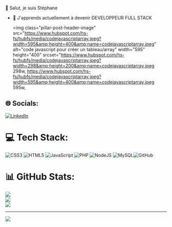 👋 Salut, je suis Stéphane
- 🌱 J'apprends actuellement à devenir DEVELOPPEUR FULL STACK
  
  <img class="pillar-post-header-image" src="https://www.hubspot.com/hs-fs/hubfs/media/codejavascriptarray.jpeg?width=595&amp;height=400&amp;name=codejavascriptarray.jpeg" alt="code javascript pour créer un tableau/array" width="595" height="400" srcset="https://www.hubspot.com/hs-fs/hubfs/media/codejavascriptarray.jpeg?width=298&amp;height=200&amp;name=codejavascriptarray.jpeg 298w, https://www.hubspot.com/hs-fs/hubfs/media/codejavascriptarray.jpeg?width=595&amp;height=400&amp;name=codejavascriptarray.jpeg 595w, 

## 🌐 Socials:
[![LinkedIn](https://img.shields.io/badge/LinkedIn-%230077B5.svg?logo=linkedin&logoColor=white)](https://www.linkedin.com/in/st%C3%A9phane-le-guern-a84b31263/?midSig=0t9kn_s-H3Zro1&eid=hz02is-m0xw66nt-d7&midToken=AQFo3jI99MtD6g&trkEmail=eml-security_two_step_verification_login_attempt-header-0-profile_glimmer-null-hz02is~m0xw66nt~d7-null-null&trk=eml-security_two_step_verification_login_attempt-header-0-profile_glimmer&originalSubdomain=fr)

# 💻 Tech Stack:
![CSS3](https://img.shields.io/badge/css3-%231572B6.svg?style=for-the-badge&logo=css3&logoColor=white) ![HTML5](https://img.shields.io/badge/html5-%23E34F26.svg?style=for-the-badge&logo=html5&logoColor=white) ![JavaScript](https://img.shields.io/badge/javascript-%23323330.svg?style=for-the-badge&logo=javascript&logoColor=%23F7DF1E) ![PHP](https://img.shields.io/badge/php-%23777BB4.svg?style=for-the-badge&logo=php&logoColor=white) ![NodeJS](https://img.shields.io/badge/node.js-6DA55F?style=for-the-badge&logo=node.js&logoColor=white) ![MySQL](https://img.shields.io/badge/mysql-4479A1.svg?style=for-the-badge&logo=mysql&logoColor=white)![GitHub](https://img.shields.io/badge/github-%23121011.svg?style=for-the-badge&logo=github&logoColor=white)
# 📊 GitHub Stats:
![](https://github-readme-stats.vercel.app/api?username=Zen1971&theme=dark&hide_border=true&include_all_commits=false&count_private=false)<br/>
![](https://github-readme-streak-stats.herokuapp.com/?user=Zen1971&theme=dark&hide_border=true)<br/>
![](https://github-readme-stats.vercel.app/api/top-langs/?username=Zen1971&theme=dark&hide_border=true&include_all_commits=false&count_private=false&layout=compact)

---
[![](https://visitcount.itsvg.in/api?id=Zen1971&icon=2&color=1)](https://visitcount.itsvg.in)

<!-- Proudly created with GPRM ( https://gprm.itsvg.in ) -->
